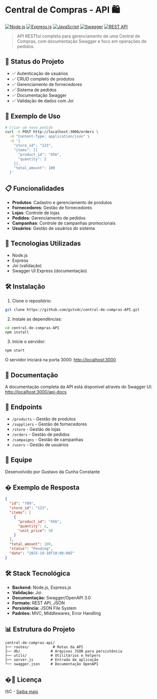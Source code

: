 # Central de Compras - API 🛍️

[![Node.js](https://img.shields.io/badge/Node.js-43853D?style=for-the-badge&logo=node.js&logoColor=white)](https://nodejs.org/)
[![Express.js](https://img.shields.io/badge/Express.js-404D59?style=for-the-badge&logo=express&logoColor=white)](https://expressjs.com/)
[![JavaScript](https://img.shields.io/badge/JavaScript-F7DF1E?style=for-the-badge&logo=javascript&logoColor=black)](https://developer.mozilla.org/en-US/docs/Web/JavaScript)
[![Swagger](https://img.shields.io/badge/Swagger-85EA2D?style=for-the-badge&logo=swagger&logoColor=black)](https://swagger.io/)
[![REST API](https://img.shields.io/badge/REST%20API-005571?style=for-the-badge&logo=swagger&logoColor=white)]()

> API RESTful completa para gerenciamento de uma Central de Compras, com documentação Swagger e foco em operações de pedidos.

## 🎯 Status do Projeto

- ✅ Autenticação de usuários
- ✅ CRUD completo de produtos
- ✅ Gerenciamento de fornecedores
- ✅ Sistema de pedidos
- ✅ Documentação Swagger
- ✅ Validação de dados com Joi

## 🚀 Exemplo de Uso

```bash
# Criar um novo pedido
curl -X POST http://localhost:3000/orders \
  -H "Content-Type: application/json" \
  -d '{
    "store_id": "123",
    "items": [{
      "product_id": "456",
      "quantity": 2
    }],
    "total_amount": 100
  }'
```

## 📋 Funcionalidades

- **Produtos**: Cadastro e gerenciamento de produtos
- **Fornecedores**: Gestão de fornecedores
- **Lojas**: Controle de lojas
- **Pedidos**: Gerenciamento de pedidos
- **Campanhas**: Controle de campanhas promocionais
- **Usuários**: Gestão de usuários do sistema

## 🚀 Tecnologias Utilizadas

- Node.js
- Express
- Joi (validação)
- Swagger UI Express (documentação)

## 🛠️ Instalação

1. Clone o repositório:
```bash
git clone https://github.com/gstvdc/central-de-compras-API.git
```

2. Instale as dependências:
```bash
cd central-de-compras-API
npm install
```

3. Inicie o servidor:
```bash
npm start
```

O servidor iniciará na porta 3000: [http://localhost:3000](http://localhost:3000)

## 📖 Documentação

A documentação completa da API está disponível através do Swagger UI:
[http://localhost:3000/api-docs](http://localhost:3000/api-docs)

## 🔄 Endpoints

- `/products` - Gestão de produtos
- `/suppliers` - Gestão de fornecedores
- `/store` - Gestão de lojas
- `/orders` - Gestão de pedidos
- `/campaigns` - Gestão de campanhas
- `/users` - Gestão de usuários

## 👥 Equipe

Desenvolvido por Gustavo da Cunha Constante

## � Exemplo de Resposta

```json
{
  "id": "789",
  "store_id": "123",
  "items": [
    {
      "product_id": "456",
      "quantity": 2,
      "unit_price": 50
    }
  ],
  "total_amount": 100,
  "status": "Pending",
  "date": "2025-10-10T10:00:00Z"
}
```

## 🛠️ Stack Tecnológica

- **Backend:** Node.js, Express.js
- **Validação:** Joi
- **Documentação:** Swagger/OpenAPI 3.0
- **Formato:** REST API, JSON
- **Persistência:** JSON File System
- **Padrões:** MVC, Middlewares, Error Handling

## 📊 Estrutura do Projeto

```
central-de-compras-api/
├── routes/           # Rotas da API
├── db/              # Arquivos JSON para persistência
├── utils/           # Utilitários e helpers
├── server.js        # Entrada da aplicação
└── swagger.json     # Documentação OpenAPI
```

## �📄 Licença

ISC - [Saiba mais](LICENSE)
